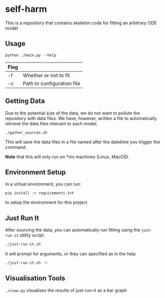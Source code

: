 # self-harm
This is a repository that contains skeleton code for fitting an arbitrary ODE model

## Usage
```
python ./main.py --help
```

| Flag |                            |
|------|----------------------------|
|  -f  | Whether or not to fit      |
|  -c  | Path to configuration file |

## Getting Data
Due to the potential size of the data, we do not want to pollute the repository with data files.
We have, however, written a file to automatically retrieve the data files relevant to each model.
```
./gather_sources.sh
```
This will save the data files in a file named after the datetime you trigger the command.

**Note** that this will only run on *nix machines (Linux, MacOS).

## Environment Setup
In a virtual environment, you can run:
```
pip install -r requirements.txt
```
to setup the environment for this project

## Just Run It
After sourcing the data, you can automatically run fitting using the `just-run-it` utility script.

```bash
./just-run-it.sh
```

It will prompt for arguments, or they can specified as in the help

```bash
./just-run-it.sh -h
```

## Visualisation Tools
`./view.py` visualises the results of just-run-it as a bar graph
